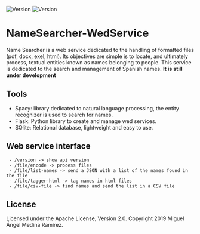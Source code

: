 ![Version](https://img.shields.io/badge/version-1.0-brightgreen.svg?style=flat-square)
![Version](https://img.shields.io/badge/release-beta-green.svg?style=flat-square)

# NameSearcher-WedService
Name Searcher is a web service dedicated to the handling of formatted files (pdf, docx, exel, html). Its objectives are simple is to locate, and ultimately process, textual entities known as names belonging to people. This service is dedicated to the search and management of Spanish names.
**It is still under development**

  ## Tools
  - Spacy: library dedicated to natural language processing, the entity recognizer is used to search for names.
  - Flask: Python library to create and manage wed services.
  - SQlite: Relational database, lightweight and easy to use.
  
  ## Web service interface
     - /version -> show api version
     - /file/encode -> process files
     - /file/list-names -> send a JSON with a list of the names found in the file
     - /file/tagger-html -> tag names in html files
     - /file/csv-file -> find names and send the list in a CSV file
 
 ## License
 Licensed under the Apache License, Version 2.0. Copyright 2019 Miguel Ángel Medina Ramírez.
